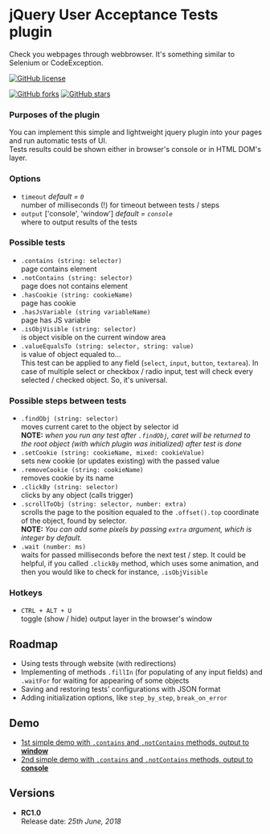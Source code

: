 # jQuery User Acceptance Tests plugin

Check you webpages through webbrowser. It's something similar to Selenium or CodeException.

[![GitHub license](https://img.shields.io/github/license/thewind1984/jquery-uat.svg)](https://github.com/thewind1984/jquery-uat/blob/master/LICENSE)

[![GitHub forks](https://img.shields.io/github/forks/thewind1984/jquery-uat.svg)](https://github.com/thewind1984/jquery-uat/network)
[![GitHub stars](https://img.shields.io/github/stars/thewind1984/jquery-uat.svg)](https://github.com/thewind1984/jquery-uat/stargazers)

### Purposes of the plugin

You can implement this simple and lightweight jquery plugin into your pages and run automatic tests of UI.  
Tests results could be shown either in browser's console or in HTML DOM's layer.

### Options

* `timeout` *default = `0`*  
number of milliseconds (!) for timeout between tests / steps
* `output` ['console', 'window'] *default = `console`*  
where to output results of the tests

### Possible tests

* `.contains (string: selector)`  
page contains element
* `.notContains (string: selector)`  
page does not contains element
* `.hasCookie (string: cookieName)`  
page has cookie
* `.hasJsVariable (string variableName)`  
page has JS variable
* `.isObjVisible (string: selector)`  
is object visible on the current window area
* `.valueEqualsTo (string: selector, string: value)`  
is value of object equaled to...  
This test can be applied to any field (`select`, `input`, `button`, `textarea`). In case of multiple select or checkbox / radio input, test will check every selected / checked object. So, it's universal.

### Possible steps between tests

* `.findObj (string: selector)`  
moves current caret to the object by selector id  
**NOTE:** *when you run any test after `.findObj`, caret will be returned to the root object (with which plugin was initialized) after test is done*
* `.setCookie (string: cookieName, mixed: cookieValue)`  
sets new cookie (or updates existing) with the passed value
* `.removeCookie (string: cookieName)`  
removes cookie by its name
* `.clickBy (string: selector)`  
clicks by any object (calls trigger)
* `.scrollToObj (string: selector, number: extra)`  
scrolls the page to the position equaled to the `.offset().top` coordinate of the object, found by selector.  
**NOTE:** *You can add some pixels by passing `extra` argument, which is integer by default.*
* `.wait (number: ms)`  
waits for passed milliseconds before the next test / step. It could be helpful, if you called `.clickBy` method, which uses some animation, and then you would like to check for instance, `.isObjVisible`

### Hotkeys

* `CTRL + ALT + U`  
toggle (show / hide) output layer in the browser's window

## Roadmap

* Using tests through website (with redirections)
* Implementing of methods `.fillIn` (for populating of any input fields) and `.waitFor` for waiting for appearing of some objects
* Saving and restoring tests' configurations with JSON format
* Adding initialization options, like `step_by_step`, `break_on_error` 

## Demo

* [1st simple demo with `.contains` and `.notContains` methods, output to **window**](http://uat.work.dignatiev.ru/docs/demo/01_simple.html)
* [2nd simple demo with `.contains` and `.notContains` methods, output to **console**](http://uat.work.dignatiev.ru/docs/demo/02_simple.html)

## Versions

* **RC1.0**  
Release date: *25th June, 2018*
